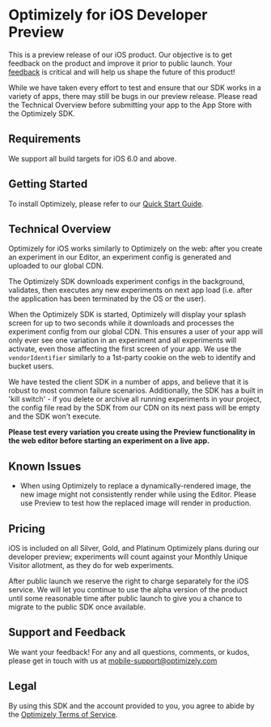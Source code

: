 # Optimizely for iOS Developer Preview

This is a preview release of our iOS product. Our objective is to get feedback on the product and improve it prior to public launch. Your [feedback](mailto:mobile-support@optimizely.com) is critical and will help us shape the future of this product!

While we have taken every effort to test and ensure that our SDK works in a variety of apps, there may still be bugs in our preview release. Please read the Technical Overview before submitting your app to the App Store with the Optimizely SDK.

## Requirements
We support all build targets for iOS 6.0 and above.

## Getting Started

To install Optimizely, please refer to our [Quick Start Guide](Documentation/QuickStart-Guide/doc.markdown).

## Technical Overview
Optimizely for iOS works similarly to Optimizely on the web: after you create an experiment in our Editor, an experiment config is generated and uploaded to our global CDN.

The Optimizely SDK downloads experiment configs in the background, validates, then executes any new experiments on next app load (i.e. after the application has been terminated by the OS or the user).

When the Optimizely SDK is started, Optimizely will display your splash screen for up to two seconds while it downloads and processes the experiment config from our global CDN. This ensures a user of your app will only ever see one variation in an experiment and all experiments will activate, even those affecting the first screen of your app. We use the `vendorIdentifier` similarly to a 1st-party cookie on the web to identify and bucket users.

We have tested the client SDK in a number of apps, and believe that it is robust to most common failure scenarios.  Additionally, the SDK has a built in 'kill switch' - if you delete or archive all running experiments in your project, the config file read by the SDK from our CDN on its next pass will be empty and the SDK won't execute.

**Please test every variation you create using the Preview functionality in the web editor before starting an experiment on a live app.**

## Known Issues

- When using Optimizely to replace a dynamically-rendered image, the new image might not consistently render while using the Editor. Please use Preview to test how the replaced image will render in production.

## Pricing
iOS is included on all Silver, Gold, and Platinum Optimizely plans during our developer preview; experiments will count against your Monthly Unique Visitor allotment, as they do for web experiments.

After public launch we reserve the right to charge separately for the iOS service. We will let you continue to use the alpha version of the product until some reasonable time after public launch to give you a chance to migrate to the public SDK once available.

## Support and Feedback
We want your feedback! For any and all questions, comments, or kudos, please get in touch with us at [mobile-support@optimizely.com](mailto:mobile-support@optimizely.com)

## Legal
By using this SDK and the account provided to you, you agree to abide by the [Optimizely Terms of Service](http://optimizely.com/terms).
